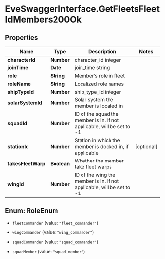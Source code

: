# EveSwaggerInterface.GetFleetsFleetIdMembers200Ok

## Properties
Name | Type | Description | Notes
------------ | ------------- | ------------- | -------------
**characterId** | **Number** | character_id integer | 
**joinTime** | **Date** | join_time string | 
**role** | **String** | Member’s role in fleet | 
**roleName** | **String** | Localized role names | 
**shipTypeId** | **Number** | ship_type_id integer | 
**solarSystemId** | **Number** | Solar system the member is located in | 
**squadId** | **Number** | ID of the squad the member is in. If not applicable, will be set to -1 | 
**stationId** | **Number** | Station in which the member is docked in, if applicable | [optional] 
**takesFleetWarp** | **Boolean** | Whether the member take fleet warps | 
**wingId** | **Number** | ID of the wing the member is in. If not applicable, will be set to -1 | 


<a name="RoleEnum"></a>
## Enum: RoleEnum


* `fleetCommander` (value: `"fleet_commander"`)

* `wingCommander` (value: `"wing_commander"`)

* `squadCommander` (value: `"squad_commander"`)

* `squadMember` (value: `"squad_member"`)




